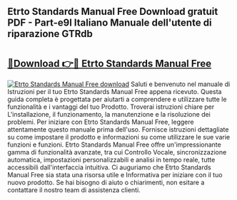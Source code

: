 ## Etrto Standards Manual Free Download gratuit PDF - Part-e9l Italiano Manuale dell'utente di riparazione GTRdb

# <h2><a href="http://dfbejjy.blite.top/?on=Etrto+Standards+Manual+Free">🔗Download 👉🔴 Etrto Standards Manual Free</a></h2>

[![Etrto Standards Manual Free download](https://i.imgur.com/lujVjoI.png)](http://dfbejjy.blite.top/?on=Etrto+Standards+Manual+Free)
Saluti e benvenuto nel manuale di Istruzioni per il tuo Etrto Standards Manual Free appena ricevuto. Questa guida completa è progettata per aiutarti a comprendere e utilizzare tutte le funzionalità e i vantaggi del tuo Prodotto. Troverai istruzioni chiare per L'installazione, il funzionamento, la manutenzione e la risoluzione dei problemi. Per iniziare con Etrto Standards Manual Free, leggere attentamente questo manuale prima dell'uso. Fornisce istruzioni dettagliate su come impostare il prodotto e informazioni su come utilizzare le sue varie funzioni e funzioni. Etrto Standards Manual Free offre un'impressionante gamma di funzionalità avanzate, tra cui Controllo Vocale, sincronizzazione automatica, impostazioni personalizzabili e analisi in tempo reale, tutte accessibili dall'interfaccia intuitiva. Ci auguriamo che Etrto Standards Manual Free sia stata una risorsa utile e Informativa per iniziare con il tuo nuovo prodotto. Se hai bisogno di aiuto o chiarimenti, non esitare a contattare il nostro team di assistenza clienti.
